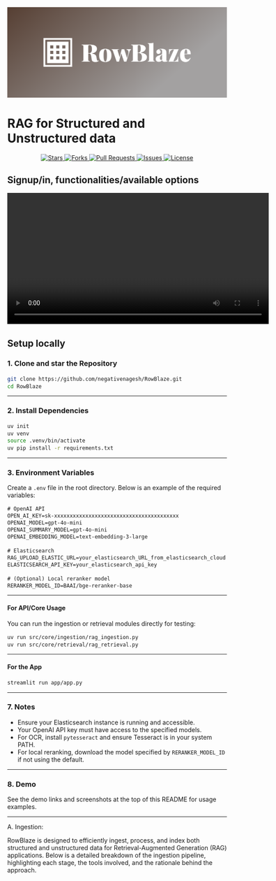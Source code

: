 <div align='center'>
  <img src="RowBlaze-logo/cover.png" alt="RowBlaze Logo" width="800"/>
</div>

<h1><b>RAG for Structured and Unstructured data</b></h1>

<div align='center'>
  <a href="https://github.com/negativenagesh/RowBlaze/stargazers">
    <img src="https://img.shields.io/github/stars/negativenagesh/RowBlaze?style=flat&logo=github" alt="Stars">
  </a>
  <a href="https://github.com/negativenagesh/RowBlaze/network/members">
    <img src="https://img.shields.io/github/forks/negativenagesh/RowBlaze?style=flat&logo=github" alt="Forks">
  </a>
  <a href="https://github.com/negativenagesh/RowBlaze/pulls">
    <img src="https://img.shields.io/github/issues-pr/negativenagesh/RowBlaze?style=flat&logo=github" alt="Pull Requests">
  </a>
  <a href="https://github.com/negativenagesh/RowBlaze/issues">
    <img src="https://img.shields.io/github/issues/negativenagesh/RowBlaze?style=flat&logo=github" alt="Issues">
  </a>
  <a href="https://github.com/negativenagesh/RowBlaze/blob/main/LICENSE">
    <img src="https://img.shields.io/github/license/negativenagesh/RowBlaze?style=flat&logo=github" alt="License">
  </a>
</div>

## Signup/in, functionalities/available options

<video src="https://github.com/negativenagesh/RowBlaze/raw/main/Screen%20Recording%202025-10-16%20at%2001.48.39.mov" controls width="600"></video>

## Setup locally

### 1. Clone and star the Repository
```bash
git clone https://github.com/negativenagesh/RowBlaze.git
cd RowBlaze
```

---

### 2. Install Dependencies
```bash
uv init
uv venv
source .venv/bin/activate
uv pip install -r requirements.txt
```

---

### 3. Environment Variables

Create a `.env` file in the root directory.
Below is an example of the required variables:

```env
# OpenAI API
OPEN_AI_KEY=sk-xxxxxxxxxxxxxxxxxxxxxxxxxxxxxxxxxxxxxxxx
OPENAI_MODEL=gpt-4o-mini
OPENAI_SUMMARY_MODEL=gpt-4o-mini
OPENAI_EMBEDDING_MODEL=text-embedding-3-large

# Elasticsearch
RAG_UPLOAD_ELASTIC_URL=your_elasticsearch_URL_from_elasticsearch_cloud
ELASTICSEARCH_API_KEY=your_elasticsearch_api_key

# (Optional) Local reranker model
RERANKER_MODEL_ID=BAAI/bge-reranker-base
```

---

#### For API/Core Usage

You can run the ingestion or retrieval modules directly for testing:

```bash
uv run src/core/ingestion/rag_ingestion.py
uv run src/core/retrieval/rag_retrieval.py
```

---

#### For the App

```bash
streamlit run app/app.py
```

---

### 7. Notes

- Ensure your Elasticsearch instance is running and accessible.
- Your OpenAI API key must have access to the specified models.
- For OCR, install `pytesseract` and ensure Tesseract is in your system PATH.
- For local reranking, download the model specified by `RERANKER_MODEL_ID` if not using the default.

---

### 8. Demo

See the demo links and screenshots at the top of this README for usage examples.

---

A. Ingestion:

RowBlaze is designed to efficiently ingest, process, and index both structured and unstructured data for Retrieval-Augmented Generation (RAG) applications. Below is a detailed breakdown of the ingestion pipeline, highlighting each stage, the tools involved, and the rationale behind the approach.
